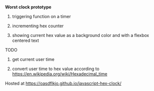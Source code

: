 **Worst clock prototype**

1. triggering function on a timer

2. incrementing hex counter

3. showing current hex value as a background color and with a flexbox centered text

TODO

1. get current user time

2. convert user time to hex value according to https://en.wikipedia.org/wiki/Hexadecimal_time

Hosted at https://oasdflkjo.github.io/javascript-hex-clock/
